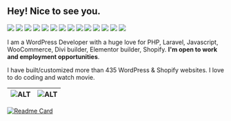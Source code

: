 **Hey! Nice to see you.**
---

![](https://img.shields.io/badge/Wordpress-21759B?style=for-the-badge&logo=wordpress&logoColor=white) ![](https://img.shields.io/badge/Elementor-9146FF?style=for-the-badge&logo=elementor&logoColor=white) ![](https://img.shields.io/badge/shopify-8DB543?style=for-the-badge&logo=Shopify&logoColor=white) ![](https://img.shields.io/badge/Laravel-FF2D20?style=for-the-badge&logo=laravel&logoColor=white) ![](https://img.shields.io/badge/PHP-777BB4?style=for-the-badge&logo=php&logoColor=white) ![](https://img.shields.io/badge/MySQL-005C84?style=for-the-badge&logo=mysql&logoColor=white) ![](https://img.shields.io/badge/Docker-2CA5E0?style=for-the-badge&logo=docker&logoColor=white) ![](https://img.shields.io/badge/JavaScript-323330?style=for-the-badge&logo=javascript&logoColor=F7DF1E) ![](https://img.shields.io/badge/jQuery-0769AD?style=for-the-badge&logo=jquery&logoColor=white) ![](https://img.shields.io/badge/HTML5-E34F26?style=for-the-badge&logo=html5&logoColor=white) ![](https://img.shields.io/badge/CSS3-1572B6?style=for-the-badge&logo=css3&logoColor=white) ![](https://img.shields.io/badge/Sass-CC6699?style=for-the-badge&logo=sass&logoColor=white) ![](https://img.shields.io/badge/Bootstrap-563D7C?style=for-the-badge&logo=bootstrap&logoColor=white) ![](https://img.shields.io/badge/Tailwind_CSS-38B2AC?style=for-the-badge&logo=tailwind-css&logoColor=white) 

I am a WordPress Developer with a huge love for PHP, Laravel, Javascript, WooCommerce, Divi builder, Elementor builder, Shopify. **I'm open to work and employment opportunities**. 

I have built/customized more than 435 WordPress & Shopify websites. I love to do coding and watch movie.

|![ALT](https://github-profile-stats-prod-ux-74.vercel.app/api?username=ismdibrahim&show_icons=true&include_all_commits=true&theme=buefy&hide_border=true)|![ALT](https://github-profile-stats-prod-ux-74.vercel.app/api/top-langs/?username=ismdibrahim&layout=compact&theme=buefy&hide_border=true)|
|-|-|

[![Readme Card](https://github-profile-stats-prod-ux-74.vercel.app/api/pin/?username=ismdibrahim&repo=oop-in-php)](https://github.com/ismdibrahim/oop-in-php)
